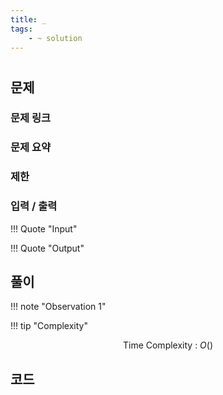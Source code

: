 ```yaml
---
title: _
tags:
    - ~ solution
---
```


# 

## 문제

### 문제 링크
[]()

### 문제 요약


### 제한


### 입력 / 출력
!!! Quote "Input"


!!! Quote "Output"
    

## 풀이

!!! note "Observation 1"
    

!!! tip "Complexity"
    <center>
    Time Complexity : $O()$
    </center>

## 코드
``` cpp linenums="1"

```